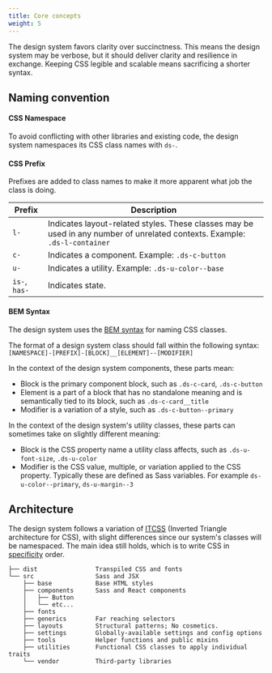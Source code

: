 ```yaml
---
title: Core concepts
weight: 5
---
```


The design system favors clarity over succinctness. This means the design system may be verbose, but it should deliver clarity and resilience in exchange. Keeping CSS legible and scalable means sacrificing a shorter syntax.

## Naming convention

#### CSS Namespace

To avoid conflicting with other libraries and existing code, the design system namespaces its CSS class names with `ds-`.

#### CSS Prefix

Prefixes are added to class names to make it more apparent what job the class is doing.

| Prefix | Description |
| ------ | ----------- |
| `l-`  | Indicates layout-related styles. These classes may be used in any number of unrelated contexts. Example: `.ds-l-container` |
| `c-` | Indicates a component. Example: `.ds-c-button`
| `u-` | Indicates a utility. Example: `.ds-u-color--base` |
| `is-`, `has-` | Indicates state. |

#### BEM Syntax

The design system uses the [BEM syntax](http://getbem.com/introduction/) for naming CSS classes.

The format of a design system class should fall within the following syntax: `[NAMESPACE]-[PREFIX]-[BLOCK]__[ELEMENT]--[MODIFIER]`

In the context of the design system components, these parts mean:

- Block is the primary component block, such as `.ds-c-card`, `.ds-c-button`
- Element is a part of a block that has no standalone meaning and is semantically tied to its block, such as `.ds-c-card__title`
- Modifier is a variation of a style, such as `.ds-c-button--primary`

In the context of the design system's utility classes, these parts can sometimes take on slightly different meaning:

- Block is the CSS property name a utility class affects, such as `.ds-u-font-size`, `.ds-u-color`
- Modifier is the CSS value, multiple, or variation applied to the CSS property. Typically these are defined as Sass variables. For example `ds-u-color--primary`, `ds-u-margin--3`

## Architecture

The design system follows a variation of [ITCSS](http://thomasbyttebier.be/blog/less-css-mess) (Inverted Triangle architecture for CSS), with slight differences since our system's classes will be namespaced. The main idea still holds, which is to write CSS in [specificity](https://developer.mozilla.org/en-US/docs/Web/CSS/Specificity) order.

<!-- You can regenerate the tree by running tree -d -I "node_modules" -->

```
├── dist                Transpiled CSS and fonts
└── src                 Sass and JSX
    ├── base            Base HTML styles
    ├── components      Sass and React components
    │   ├── Button
    │   └── etc...
    ├── fonts
    ├── generics        Far reaching selectors
    ├── layouts         Structural patterns; No cosmetics.
    ├── settings        Globally-available settings and config options
    ├── tools           Helper functions and public mixins
    ├── utilities       Functional CSS classes to apply individual traits
    └── vendor          Third-party libraries
```
